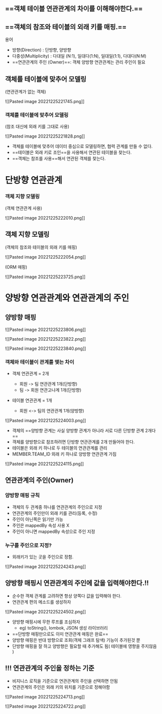 ## ==객체 테이블 연관관계의 차이를 이해해야한다.==
## ==객체의 참조와 테이블의 외래 키를 매핑.==

용어
- 방향(Direction) : 단방향, 양방향
- 다중성(Multiplicity) : 다대일 (N:1), 일대다(1:N), 일대일(1:1), 다대다(N:M)
- ==연관관계의 주인 (Owner)==: 객체 양방향 연관관계는 관리 주인이 필요

## 객체를 테이블에 맞추어 모델링
(연관관계가 없는 객체)

![[Pasted image 20221225221745.png]]

### 객체를 테이블에 맞추어 모델링
(참조 대신에 외래 키를 그대로 사용)

![[Pasted image 20221225221828.png]]

- 객체를 테이블에 맞추어 데이터 중심으로 모델링하면, 협력 관계를 만들 수 없다.
- ==테이블은 외래 키로 조인==을 사용해서 연관된 테이블을 찾는다.
- ==객체는 참조를 사용==해서 연관된 객체를 찾는다.

# 단방향 연관관계

### 객체 지향 모델링
(객체 연관관계 사용)

![[Pasted image 20221225222010.png]]

## 객체 지향 모델링
(객체의 참조와 테이블의 외래 키를 매핑)

![[Pasted image 20221225222054.png]]

(ORM 매핑)

![[Pasted image 20221225223725.png]]


# 양방향 연관관계와 연관관계의 주인

## 양방향 매핑

![[Pasted image 20221225223806.png]]

![[Pasted image 20221225223822.png]]

![[Pasted image 20221225223840.png]]

### 객체와 테이블이 관계를 맺는 차이
- 객체 연관관계 = 2개
	- 회원 -> 팀 연관관계 1개(단방향)
	- 팀 -> 회원 연관고나계 1개(단방향)

- 테이블 연관관계 = 1개
	- 회원 <-> 팀의 연관관계 1개(양방향)

![[Pasted image 20221225224003.png]]

- 객체의 ==양방향 관계는 사실 양방향 관계가 아니라 서로 다른 단방향 관계 2개다==
- 객체를 양방향으로 참조하려면 단방향 연관관계를 2개 만들어야 한다.
- 테이블은 외래 키 하나로 두 테이블의 연관관계를 관리
- MEMBER.TEAM_ID 외래 키 하나로 양방향 연관관계 가짐

![[Pasted image 20221225224115.png]]


## 연관관계의 주인(Owner)

### 양방향 매핑 규칙
- 객체의 두 관계중 하나를 연관관계의 주인으로 지정
- 연관관계의 주인만이 외래 키를 관리(등록, 수정)
- 주인이 아닌쪽은 읽기만 가능
- 주인은 mappedBy 속성 사용 X
- 주인이 아니면 mappedBy 속성으로 주인 지정

### 누구를 주인으로 지정?
- 외래키가 있는 곳을 주인으로 정함.

![[Pasted image 20221225224243.png]]

## 양방향 매핑시 연관관계의 주인에 값을 입력해야한다.!!
-  순수한 객체 관계를 고려하면 항상 양쪽다 값을 입력해야 한다.
- 연관관계 편의 메소드를 생성하자

![[Pasted image 20221225224502.png]]

- 양방향 매핑시에 무한 루프를 조심하자
	- eg) toString(), lombok, JSON 생성 라이브러리
- ==단방향 매핑만으로도 이미 연관관계 매핑은 완료==
- 양방향 매핑은 반대 방향으로 조회(객체 그래프 탐색) 기능이 추가된것 뿐
- 단방향 매핑을 잘 하고 양방향은 필요할 때 추가해도 됨( 테이블에 영향을 주지않음 )


## !!! 연관관계의 주인을 정하는 기준
- 비지니스 로직을 기준으로 연관관계의 주인을 선택하면 안됨
- 연관관계의 주인은 외래 키의 위치를 기준으로 정해야함

![[Pasted image 20221225224713.png]]

![[Pasted image 20221225224722.png]]
